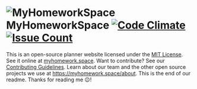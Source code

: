# ![MyHomeworkSpace](http://icons.iconarchive.com/icons/graphicloads/colorful-long-shadow/48/Book-icon.png) MyHomeworkSpace [![Code Climate](http://codeclimate.com/github/MyHomeworkSpace/MyHomeworkSpace/badges/gpa.svg)](https://codeclimate.com/github/MyHomeworkSpace/MyHomeworkSpace) [![Issue Count](http://codeclimate.com/github/MyHomeworkSpace/MyHomeworkSpace/badges/issue_count.svg)](https://codeclimate.com/github/MyHomeworkSpace/MyHomeworkSpace)

This is an open-source planner website licensed under the [MIT License](LICENSE.md). See it online at [myhomework.space](http://myhomework.space). Want to contribute? See our [Contributing Guidelines](.github/contributing.md). Learn about our team and the other open source projects we use at <https://myhomework.space/about>. This is the end of our readme. Thanks for reading me :wink:!
